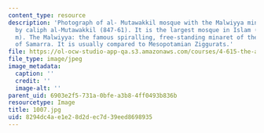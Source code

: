 ```yaml
---
content_type: resource
description: 'Photograph of al- Mutawakkil mosque with the Malwiyya minaret. Founded
  by caliph al-Mutawakkil (847-61). It is the largest mosque in Islam (240 by 156
  m). The Malwiyya: the famous spiralling, free-standing minaret of the Great Mosque
  of Samarra. It is usually compared to Mesopotamian Ziggurats.'
file: https://ol-ocw-studio-app-qa.s3.amazonaws.com/courses/4-615-the-architecture-of-cairo-spring-2002/8294dc4ae1e28d2dec7d39eed8698935_1007.jpg
file_type: image/jpeg
image_metadata:
  caption: ''
  credit: ''
  image-alt: ''
parent_uid: 6903e2f5-731a-0bfe-a3b8-4ff0493b836b
resourcetype: Image
title: 1007.jpg
uid: 8294dc4a-e1e2-8d2d-ec7d-39eed8698935
---
```

